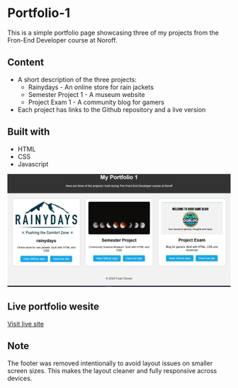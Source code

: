 # Portfolio-1

This is a simple portfolio page showcasing three of my projects from the Fron-End Developer course at Noroff.

## Content

- A short description of the three projects:
  - Rainydays - An online store for rain jackets
  - Semester Project 1 - A museum website
  - Project Exam 1 - A community blog for gamers
- Each project has links to the Github repository and a live version

## Built with
- HTML
- CSS
- Javascript

![portfolio teaser](images/Portfolio-teaser.png)

## Live portfolio wesite
[Visit live site](https://foadosman.github.io/Portfolio-1/)

## Note
The footer was removed intentionally to avoid layout issues on smaller screen sizes. This makes the layout cleaner and fully responsive across devices.
